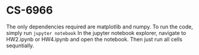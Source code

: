 # CS-6966

The only dependencies required are matplotlib and numpy.
To run the code, simply run ``` jupyter notebook ``` In the jupyter notebook explorer, navigate to HW2.ipynb or HW4.ipynb and open the notebook. Then just run all cells sequntially.
